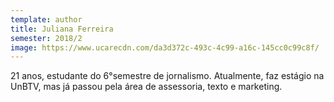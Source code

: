 ```yaml
---
template: author
title: Juliana Ferreira
semester: 2018/2
image: https://www.ucarecdn.com/da3d372c-493c-4c99-a16c-145cc0c99c8f/
---
```

21 anos, estudante do 6°semestre de jornalismo. Atualmente, faz estágio na UnBTV, mas já passou pela área de assessoria, texto e marketing.
